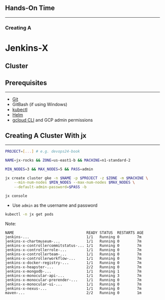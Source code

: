## Hands-On Time

---

### Creating A
# Jenkins-X
## Cluster


## Prerequisites

---

* [Git](https://git-scm.com/)
* GitBash (if using Windows)
* [kubectl](https://kubernetes.io/docs/tasks/tools/install-kubectl/)
* [Helm](https://helm.sh/)
* [gcloud CLI](https://cloud.google.com/sdk/docs/quickstarts) and GCP admin permissions


## Creating A Cluster With jx

---

```bash
PROJECT=[...] # e.g. devops24-book

NAME=jx-rocks && ZONE=us-east1-b && MACHINE=n1-standard-2

MIN_NODES=3 && MAX_NODES=5 && PASS=admin

jx create cluster gke -n $NAME -p $PROJECT -z $ZONE -m $MACHINE \
    --min-num-nodes $MIN_NODES --max-num-nodes $MAX_NODES \
    --default-admin-password=$PASS -b

jx console
```

* Use `admin` as the username and password

```bash
kubectl -n jx get pods
```

Note:
```
NAME                                 READY STATUS  RESTARTS AGE
jenkins-...                          1/1   Running 0        7m
jenkins-x-chartmuseum-...            1/1   Running 0        7m
jenkins-x-controllercommitstatus-... 1/1   Running 0        7m
jenkins-x-controllerrole-...         1/1   Running 0        7m
jenkins-x-controllerteam-...         1/1   Running 0        7m
jenkins-x-controllerworkflow-...     1/1   Running 0        7m
jenkins-x-docker-registry-...        1/1   Running 0        7m
jenkins-x-heapster-...               2/2   Running 0        7m
jenkins-x-mongodb-...                1/1   Running 1        7m
jenkins-x-monocular-api-...          1/1   Running 3        7m
jenkins-x-monocular-prerender-...    1/1   Running 0        7m
jenkins-x-monocular-ui-...           1/1   Running 0        7m
jenkins-x-nexus-...                  1/1   Running 0        7m
maven-...                            2/2   Running 0        1m
```